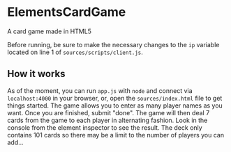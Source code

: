 # ElementsCardGame
A card game made in HTML5

Before running, be sure to make the necessary changes to the `ip` variable located on line 1 of `sources/scripts/client.js`.

## How it works
As of the moment, you can run `app.js` with `node` and connect via `localhost:4000` in your browser, or, open the `sources/index.html` file to get things started. The game allows you to enter as many player names as you want. Once you are finished, submit "done". The game will then deal 7 cards from the game to each player in alternating fashion. Look in the console from the element inspector to see the result. The deck only contains 101 cards so there may be a limit to the number of players you can add...
